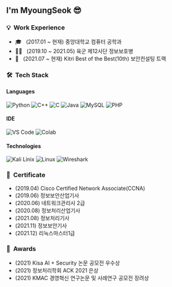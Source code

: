 <h2> I'm MyoungSeok 😎</h2>

<h3> 💡 &nbsp;Work Experience </h3>

- 🎓 &nbsp; (2017.01 ~ 현재) 중앙대학교 컴퓨터 공학과
- 👨‍💻 &nbsp; (2019.10 ~ 2021.05) 육군 제12사단 정보보호병
- 🌱 &nbsp; (2021.07 ~ 현재) Kitri Best of the Best(10th) 보안컨설팅 트랙

<h3> 🛠 &nbsp;Tech Stack</h3>


#### Languages
  ![Python](https://img.shields.io/badge/-Python-00498c?style=for-the-badge&logo=Python&logoColor=white)
  ![C++](https://img.shields.io/badge/-C++-44649f?style=for-the-badge&logo=c%2b%2b&logoColor=white)
  ![C](https://img.shields.io/badge/-C-6c80b2?style=for-the-badge&logo=c&logoColor=white)
  ![Java](https://img.shields.io/badge/-Java-919ec5?style=for-the-badge&logo=java&logoColor=white)
  ![MySQL](https://img.shields.io/badge/-MySQL-b6bed8?style=for-the-badge&logo=MySQL&logoColor=white)
  ![PHP](https://img.shields.io/badge/-PHP-dadeeb?style=for-the-badge&logo=PHP&logoColor=white)
  
#### IDE
  ![VS Code](https://img.shields.io/badge/VSCode-blue.svg?logo=visual-studio-code)
  ![Colab](https://img.shields.io/badge/Google%20Colab-orange.svg?logo=google%20colab)
  
#### Technologies
  ![Kali Linix](https://img.shields.io/badge/-Kali%20Linux-000?logo=Kali%20Linux&labelColor=ffffff)
  ![Linux](https://img.shields.io/badge/-Linux-000?logo=Linux&labelColor=ffffff&logoColor=red)
  ![Wireshark](https://img.shields.io/badge/-Wireshark-000?&logo=wireshark&logoColor=blue&labelColor=ffffff)

<h3> 📜 &nbsp;Certificate</h3>

- (2019.04) Cisco Certified Network Associate(CCNA)<br>
- (2019.06) 정보보안산업기사<br>
- (2020.06) 네트워크관리사 2급<br>
- (2020.08) 정보처리산업기사<br>
- (2021.08) 정보처리기사<br>
- (2021.11) 정보보안기사<br>
- (2021.12) 리눅스마스터1급<br>

<h3> 🏅 &nbsp;Awards</h3>

- (2021) Kisa AI + Security 논문 공모전 우수상 
- (2021) 정보처리학회 ACK 2021 은상 
- (2021) KMAC 경영혁신 연구논문 및 사례연구 공모전 장려상


